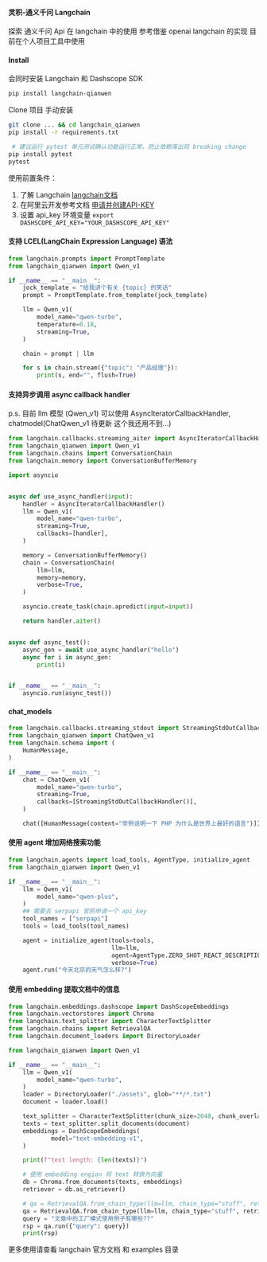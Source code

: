 #### 灵积-通义千问 Langchain
探索 通义千问 Api 在 langchain 中的使用
参考借鉴 openai langchain 的实现 
目前在个人项目工具中使用

#### Install 
会同时安装 Langchain 和 Dashscope SDK
```sh
pip install langchain-qianwen
```

Clone 项目 手动安装
```sh
git clone ... && cd langchain_qianwen
pip install -r requirements.txt

 # 建议运行 pytest 单元测试确认功能运行正常，防止依赖库出现 breaking change
pip install pytest
pytest
```

使用前置条件：
1. 了解 Langchain [langchain文档](https://python.langchain.com/docs/get_started/installation)
2. 在阿里云开发参考文档 [申请并创建API-KEY](https://help.aliyun.com/zh/dashscope/developer-reference/activate-dashscope-and-create-an-api-key)
3. 设置 api_key 环境变量 `export DASHSCOPE_API_KEY="YOUR_DASHSCOPE_API_KEY"`


#### 支持 LCEL(LangChain Expression Language) 语法
```py
from langchain.prompts import PromptTemplate
from langchain_qianwen import Qwen_v1

if __name__ == "__main__":
    jock_template = "给我讲个有关 {topic} 的笑话"
    prompt = PromptTemplate.from_template(jock_template)

    llm = Qwen_v1(
        model_name="qwen-turbo",
        temperature=0.18,
        streaming=True,
    )

    chain = prompt | llm

    for s in chain.stream({"topic": "产品经理"}):
        print(s, end="", flush=True)
```

#### 支持异步调用 async callback handler
p.s. 目前 llm 模型 (Qwen_v1) 可以使用 AsyncIteratorCallbackHandler, 
chatmodel(ChatQwen_v1 待更新 这个我还用不到...)
```py
from langchain.callbacks.streaming_aiter import AsyncIteratorCallbackHandler
from langchain_qianwen import Qwen_v1
from langchain.chains import ConversationChain
from langchain.memory import ConversationBufferMemory

import asyncio


async def use_async_handler(input):
    handler = AsyncIteratorCallbackHandler()
    llm = Qwen_v1(
        model_name="qwen-turbo",
        streaming=True,
        callbacks=[handler], 
    )

    memory = ConversationBufferMemory()
    chain = ConversationChain(
        llm=llm,
        memory=memory,
        verbose=True,
    )

    asyncio.create_task(chain.apredict(input=input))

    return handler.aiter()


async def async_test():
    async_gen = await use_async_handler("hello")
    async for i in async_gen:
        print(i)


if __name__ == "__main__":
    asyncio.run(async_test())
```

#### chat_models
```py
from langchain.callbacks.streaming_stdout import StreamingStdOutCallbackHandler
from langchain_qianwen import ChatQwen_v1
from langchain.schema import (
    HumanMessage,
)

if __name__ == "__main__":
    chat = ChatQwen_v1(
        model_name="qwen-turbo",
        streaming=True,
        callbacks=[StreamingStdOutCallbackHandler()],
    )

    chat([HumanMessage(content="举例说明一下 PHP 为什么是世界上最好的语言")])
```

#### 使用 agent 增加网络搜索功能
```py
from langchain.agents import load_tools, AgentType, initialize_agent
from langchain_qianwen import Qwen_v1

if __name__ == "__main__":
    llm = Qwen_v1(
        model_name="qwen-plus",
    )
    ## 需要去 serpapi 官网申请一个 api_key
    tool_names = ["serpapi"]
    tools = load_tools(tool_names)

    agent = initialize_agent(tools=tools,
                             llm=llm,
                             agent=AgentType.ZERO_SHOT_REACT_DESCRIPTION,
                             verbose=True)
    agent.run("今天北京的天气怎么样?")
```

#### 使用 embedding 提取文档中的信息
```py
from langchain.embeddings.dashscope import DashScopeEmbeddings
from langchain.vectorstores import Chroma
from langchain.text_splitter import CharacterTextSplitter
from langchain.chains import RetrievalQA
from langchain.document_loaders import DirectoryLoader

from langchain_qianwen import Qwen_v1

if __name__ == "__main__":
    llm = Qwen_v1(
        model_name="qwen-turbo",
    )
    loader = DirectoryLoader("./assets", glob="**/*.txt")
    document = loader.load()

    text_splitter = CharacterTextSplitter(chunk_size=2048, chunk_overlap=0)
    texts = text_splitter.split_documents(document)
    embeddings = DashScopeEmbeddings(
            model="text-embedding-v1",
    )

    print(f"text length: {len(texts)}")

    # 使用 embedding engion 将 text 转换为向量
    db = Chroma.from_documents(texts, embeddings)
    retriever = db.as_retriever()

    # qa = RetrievalQA.from_chain_type(llm=llm, chain_type="stuff", retriever=retriever, return_source_documents=True)
    qa = RetrievalQA.from_chain_type(llm=llm, chain_type="stuff", retriever=retriever)
    query = "文章中的工厂模式使用例子有哪些??"
    rsp = qa.run({"query": query})
    print(rsp)

```

更多使用请查看 langchain 官方文档 和 examples 目录